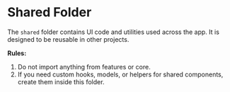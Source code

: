 # Shared Folder

The `shared` folder contains UI code and utilities used across the app. It is designed to be reusable in other projects.

**Rules:**

1. Do not import anything from features or core.
2. If you need custom hooks, models, or helpers for shared components, create them inside this folder.

